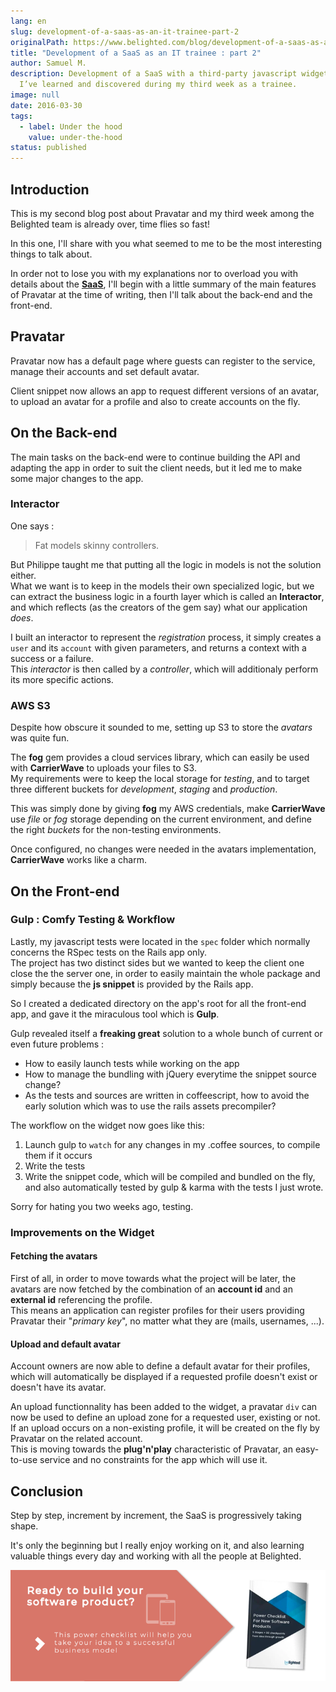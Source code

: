 ```yaml
---
lang: en
slug: development-of-a-saas-as-an-it-trainee-part-2
originalPath: https://www.belighted.com/blog/development-of-a-saas-as-an-it-trainee-part-2
title: "Development of a SaaS as an IT trainee : part 2"
author: Samuel M.
description: Development of a SaaS with a third-party javascript widget, what
  I’ve learned and discovered during my third week as a trainee.
image: null
date: 2016-03-30
tags:
  - label: Under the hood
    value: under-the-hood
status: published
---
```

Introduction
------------

This is my second blog post about Pravatar and my third week among the Belighted team is already over, time flies so fast!

In this one, I'll share with you what seemed to me to be the most interesting things to talk about.

In order not to lose you with my explanations nor to overload you with details about the **[SaaS](/saas-guide-to-software-as-service)**, I'll begin with a little summary of the main features of Pravatar at the time of writing, then I'll talk about the back-end and the front-end.

Pravatar
--------

Pravatar now has a default page where guests can register to the service, manage their accounts and set default avatar.

Client snippet now allows an app to request different versions of an avatar, to upload an avatar for a profile and also to create accounts on the fly.

On the Back-end
---------------

The main tasks on the back-end were to continue building the API and adapting the app in order to suit the client needs, but it led me to make some major changes to the app.

### Interactor

One says :

> Fat models skinny controllers.

But Philippe taught me that putting all the logic in models is not the solution either.  
What we want is to keep in the models their own specialized logic, but we can extract the business logic in a fourth layer which is called an **Interactor**, and which reflects (as the creators of the gem say) what our application _does_.

I built an interactor to represent the _registration_ process, it simply creates a `user` and its `account` with given parameters, and returns a context with a success or a failure.  
This _interactor_ is then called by a _controller_, which will additionaly perform its more specific actions.

### AWS S3

Despite how obscure it sounded to me, setting up S3 to store the _avatars_ was quite fun.

The **fog** gem provides a cloud services library, which can easily be used with **CarrierWave** to uploads your files to S3.  
My requirements were to keep the local storage for _testing_, and to target three different buckets for _development_, _staging_ and _production_.

This was simply done by giving **fog** my AWS credentials, make **CarrierWave** use _file_ or _fog_ storage depending on the current environment, and define the right _buckets_ for the non-testing environments.

Once configured, no changes were needed in the avatars implementation, **CarrierWave** works like a charm.

On the Front-end
----------------

### Gulp : Comfy Testing & Workflow

Lastly, my javascript tests were located in the `spec` folder which normally concerns the RSpec tests on the Rails app only.  
The project has two distinct sides but we wanted to keep the client one close the the server one, in order to easily maintain the whole package and simply because the **js snippet** is provided by the Rails app.

So I created a dedicated directory on the app's root for all the front-end app, and gave it the miraculous tool which is **Gulp**.

Gulp revealed itself a **freaking great** solution to a whole bunch of current or even future problems :

*   How to easily launch tests while working on the app
*   How to manage the bundling with jQuery everytime the snippet source change?
*   As the tests and sources are written in coffeescript, how to avoid the early solution which was to use the rails assets precompiler?

The workflow on the widget now goes like this:

1.  Launch gulp to `watch` for any changes in my .coffee sources, to compile them if it occurs
2.  Write the tests
3.  Write the snippet code, which will be compiled and bundled on the fly, and also automatically tested by gulp & karma with the tests I just wrote.

Sorry for hating you two weeks ago, testing.

### Improvements on the Widget

#### Fetching the avatars

First of all, in order to move towards what the project will be later, the avatars are now fetched by the combination of an **account id** and an **external id** referencing the profile.  
This means an application can register profiles for their users providing Pravatar their "_primary key_", no matter what they are (mails, usernames, ...).

#### Upload and default avatar

Account owners are now able to define a default avatar for their profiles, which will automatically be displayed if a requested profile doesn't exist or doesn't have its avatar.

An upload functionnality has been added to the widget, a pravatar `div` can now be used to define an upload zone for a requested user, existing or not.  
If an upload occurs on a non-existing profile, it will be created on the fly by Pravatar on the related account.  
This is moving towards the **plug'n'play** characteristic of Pravatar, an easy-to-use service and no constraints for the app which will use it.

Conclusion
----------

Step by step, increment by increment, the SaaS is progressively taking shape.

It's only the beginning but I really enjoy working on it, and also learning valuable things every day and working with all the people at Belighted.  
  
[![New Call-to-action](/content/images/legacy/UPTtKvQU_5rjKfQJ1Qjwk.png)](https://cta-redirect.hubspot.com/cta/redirect/1684659/fb3606cc-cc1b-47d0-ae85-2c9f69837fe2)